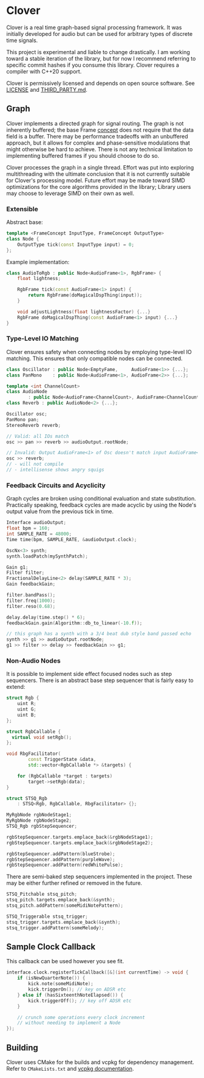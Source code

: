 # Clover

Clover is a real time graph-based signal processing framework. It was initially developed for audio but can be used for arbitrary types of discrete time signals.

This project is experimental and liable to change drastically. I am working toward a stable iteration of the library, but for now I recommend referring to specific commit hashes if you consume this library. Clover requires a compiler with C++20 support.

Clover is permissively licensed and depends on open source software. See [LICENSE](./LICENSE) and [THIRD_PARTY.md](./THIRD_PARTY.md).


## Graph

Clover implements a directed graph for signal routing. The graph is not inherently buffered; the base Frame [concept](https://en.cppreference.com/w/cpp/concepts) does not require that the data field is a buffer. There may be performance tradeoffs with an unbuffered approach, but it allows for complex and phase-sensitive modulations that might otherwise be hard to achieve. There is not any technical limitation to implementing buffered frames if you should choose to do so.

Clover processes the graph in a single thread. Effort was put into exploring multithreading with the ultimate conclusion that it is not currently suitable for Clover's processing model. Future effort may be made toward SIMD optimizations for the core algorithms provided in the library; Library users may choose to leverage SIMD on their own as well.

### Extensible

Abstract base:
```c++
template <FrameConcept InputType, FrameConcept OutputType>
class Node {
    OutputType tick(const InputType input) = 0;
};
```

Example implementation:
```c++
class AudioToRgb : public Node<AudioFrame<1>, RgbFrame> {
    float lightness;

    RgbFrame tick(const AudioFrame<1> input) {
        return RgbFrame(doMagicalDspThing(input));
    }

    void adjustLightness(float lightnessFactor) {...}
    RgbFrame doMagicalDspThing(const AudioFrame<1> input) {...}
}
```

### Type-Level IO Matching
Clover ensures safety when connecting nodes by employing type-level IO matching. This ensures that only compatible nodes can be connected.

```c++
class Oscillator : public Node<EmptyFame,     AudioFrame<1>> {...};
class PanMono    : public Node<AudioFrame<1>, AudioFrame<2>> {...};

template <int ChannelCount>
class AudioNode
        : public Node<AudioFrame<ChannelCount>, AudioFrame<ChannelCount>> {...};
class Reverb : public AudioNode<2> {...};

Oscillator osc; 
PanMono pan;
StereoReverb reverb;

// Valid: all IOs match
osc >> pan >> reverb >> audioOutput.rootNode;

// Invalid: Output AudioFrame<1> of Osc doesn't match input AudioFrame<2> of Reverb
osc >> reverb;
// - will not compile
// - intellisense shows angry squigs
```

### Feedback Circuits and Acyclicity
Graph cycles are broken using conditional evaluation and state substitution. Practically speaking, feedback cycles are made acyclic by using the Node's output value from the previous tick in time.

```c++
Interface audioOutput;
float bpm = 160;
int SAMPLE_RATE = 48000;
Time time(bpm, SAMPLE_RATE, &audioOutput.clock);

OscNx<3> synth;
synth.loadPatch(mySynthPatch);

Gain g1;
Filter filter;
FractionalDelayLine<2> delay(SAMPLE_RATE * 3);
Gain feedbackGain;

filter.bandPass();
filter.freq(1000);
filter.reso(0.68);

delay.delay(time.step() * 6);
feedbackGain.gain(Algorithm::db_to_linear(-10.f));

// this graph has a synth with a 3/4 beat dub style band passed echo 
synth >> g1 >> audioOutput.rootNode;
g1 >> filter >> delay >> feedbackGain >> g1;
```

### Non-Audio Nodes
It is possible to implement side effect focused nodes such as step sequencers. There is an abstract base step sequencer that is fairly easy to extend:
```c++
struct Rgb {
    uint R;
    uint G;
    uint B;
};

struct RgbCallable {
  virtual void setRgb();
};

void RbgFacilitator(
        const TriggerState &data,
        std::vector<RgbCallable *> &targets) {

    for (RgbCallable *target : targets)
        target->setRgb(data);
}

struct STSQ_Rgb
    : STSQ<Rgb, RgbCallable, RbgFacilitator> {};

MyRgbNode rgbNodeStage1;
MyRgbNode rgbNodeStage2;
STSQ_Rgb rgbStepSequencer;

rgbStepSequencer.targets.emplace_back(&rgbNodeStage1);
rgbStepSequencer.targets.emplace_back(&rgbNodeStage2);

rgbStepSequencer.addPattern(blueStrobe);
rgbStepSequencer.addPattern(purpleWave);
rgbStepSequencer.addPattern(redWhitePulse);

```

There are semi-baked step sequencers implemented in the project. These may be either further refined or removed in the future.
```c++
STSQ_Pitchable stsq_pitch;
stsq_pitch.targets.emplace_back(&synth);
stsq_pitch.addPattern(someMidiNotePattern);

STSQ_Triggerable stsq_trigger;
stsq_trigger.targets.emplace_back(&synth);
stsq_trigger.addPattern(someMelody);
```

## Sample Clock Callback
This callback can be used however you see fit. 

```c++
interface.clock.registerTickCallback([&](int currentTime) -> void {
    if (isNewQuarterNote()) {
        kick.note(someMidiNote);
        kick.triggerOn(); // key on ADSR etc
    } else if (hasSixteenthNoteElapsed()) {
        kick.triggerOff(); // key off ADSR etc
    }

    // crunch some operations every clock increment
    // without needing to implement a Node
});
```


## Building
Clover uses CMake for the builds and vcpkg for dependency management. Refer to `CMakeLists.txt` and [vcpkg documentation](https://github.com/microsoft/vcpkg#getting-started).
